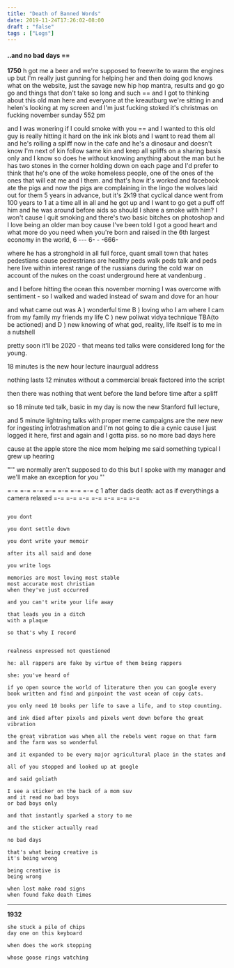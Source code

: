 ```yaml
---
title: "Death of Banned Words"
date: 2019-11-24T17:26:02-08:00
draft : "false"
tags : ["Logs"]
---
```



#### ..and no bad days ==

**1750** h got me a beer and we're supposed to freewrite to warm the engines up but I'm really just gunning for helping her and then doing god knows what on the website, just the savage new hip hop mantra, results and go go go and things that don't take so long and such == and I got to thinking about this old man here and everyone at the kreautburg we're sitting in and helen's looking at my screen and I'm just fucking stoked it's christmas on fucking november sunday 552 pm

and I was wonering if I could smoke with you == and I wanted to this old guy is really hitting it hard on the ink ink blots and I want to read them all and he's rolling a spliff now in the cafe and he's a dinosaur and doesn't know I'm next of kin follow same kin and keep all spliffs on a sharing basis only and I know so does he without knowing anything about the man but he has two stones in the corner holding down on each page and I'd prefer to think that he's one of the woke homeless people, one of the ones of the ones that will eat me and I them. and that's how it's worked and facebook ate the pigs and now the pigs are complaining in the lingo the wolves laid out for them 5 years in advance, but it's 2k19 that cyclical dance went from 100 years to 1 at a time all in all and he got up and I want to go get a puff off him and he was around before aids so should I share a smoke with him? I won't cause I quit smoking and there's two basic bitches on photoshop and I love being an older man boy cause I've been told I got a good heart and what more do you need when you're born and raised in the 6th largest economy in the world, 6 --- 6- - -666-   

where he has a stronghold in all full force, quant small town that hates pedestians cause pedrestrians are healthy peds walk peds talk
and peds here live within interest range of the russians during the cold war on account of the nukes on the coast underground here at vandenburg .

and I before hitting the ocean this november morning I was overcome with sentiment - so I walked and waded instead of swam and dove for an hour

and what came out was A ) wonderful time B ) loving who I am where I cam from my family my friends my life C ) new poliwat vidya technique TBA(to be actioned) and D ) new knowing of what god, reality, life itself is to me in a nutshell

pretty soon it'll be 2020 - that means ted talks were considered long for the young.

18 minutes is the new hour lecture inaurgual address

nothing lasts 12 minutes without a commercial break factored into the script

then there was nothing that went before the land before time after a spliff     

so 18 minute ted talk, basic in my day is now the new Stanford full lecture,

and 5 minute lightning talks with proper meme campaigns are the new new for ingesting infotrashmation and I'm not going to die a cynic cause I just logged it here, first and again and I gotta piss. so no more bad days here

cause at the apple store the nice mom helping me said something typical I grew up hearing

"'" we normally aren't supposed to do this but I spoke with my manager and we'll make an exception for you "'

<!--
pays to be hot smart and poor
 -->

=-= =-= =-= =-= =-= =-= =-=
c 1 after dads death:
act as if everythings a camera relaxed
=-= =-= =-= =-= =-= =-= =-=

```

you dont

you dont settle down

you dont write your memoir

after its all said and done

you write logs

memories are most loving most stable
most accurate most christian
when they've just occurred

and you can't write your life away

that leads you in a ditch
with a plaque

so that's why I record


realness expressed not questioned

he: all rappers are fake by virtue of them being rappers

she: you've heard of

if yo open source the world of literature then you can google every book written and find and pinpoint the vast ocean of copy cats.

you only need 10 books per life to save a life, and to stop counting.

and ink died after pixels and pixels went down before the great vibration

the great vibration was when all the rebels went rogue on that farm and the farm was so wonderful

and it expanded to be every major agricultural place in the states and

all of you stopped and looked up at google

and said goliath

I see a sticker on the back of a mom suv
and it read no bad boys
or bad boys only  

and that instantly sparked a story to me

and the sticker actually read

no bad days

that's what being creative is
it's being wrong

being creative is
being wrong  

when lost make road signs
when found fake death times
```
___


**1932**
```
she stuck a pile of chips
day one on this keyboard

when does the work stopping

whose goose rings watching


```
